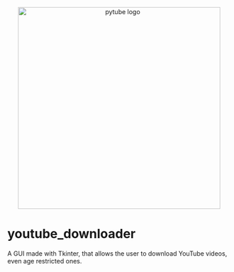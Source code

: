 <div align="center">
  <p>
      <a href="#"><img src="https://cdn.pixabay.com/photo/2016/12/18/13/44/download-1915749_1280.png" width="456" alt="pytube logo" /></a>
  </p>
</div>

# youtube_downloader
A GUI made with Tkinter, that allows the user to download YouTube videos, even age restricted ones.
